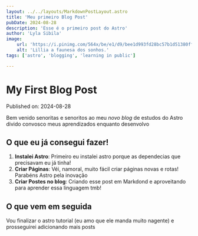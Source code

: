 ```yaml
---
layout: ../../layouts/MarkdownPostLayout.astro
title: 'Meu primeiro Blog Post'
pubDate: 2024-08-28
description: 'Esse é o primeiro post do Astro'
author: 'Lyla Sibila'
image: 
    url: 'https://i.pinimg.com/564x/be/e1/d9/bee1d993fd28bc57b1d51380ff5b3ebc.jpg'
    alt: 'Lillia a faunesa dos sonhos.'
tags: ['astro', 'blogging', 'learning in public']

---
```


# My First Blog Post

Published on: 2024-08-28

Bem venido senoritas e senoritos ao meu _novo blog_ de estudos do Astro divido convosco meus aprendizados enquanto desenvolvo

## O que eu já consegui fazer!

1. **Instalei Astro**: Primeiro eu instalei astro porque as dependecias que precisavam eu já tinha!
2. **Criar Páginas**: Véi, namoral, muito fácil criar páginas novas e rotas! Parabéns Astro pela inovação
3. **Criar Postes no blog**: Criando esse post em Markdond e aproveitando para aprender essa linguagem tmb!

## O que vem em seguida

Vou finalizar o astro tutorial (eu amo que ele manda muito nagente) e prosseguirei adicionando mais posts